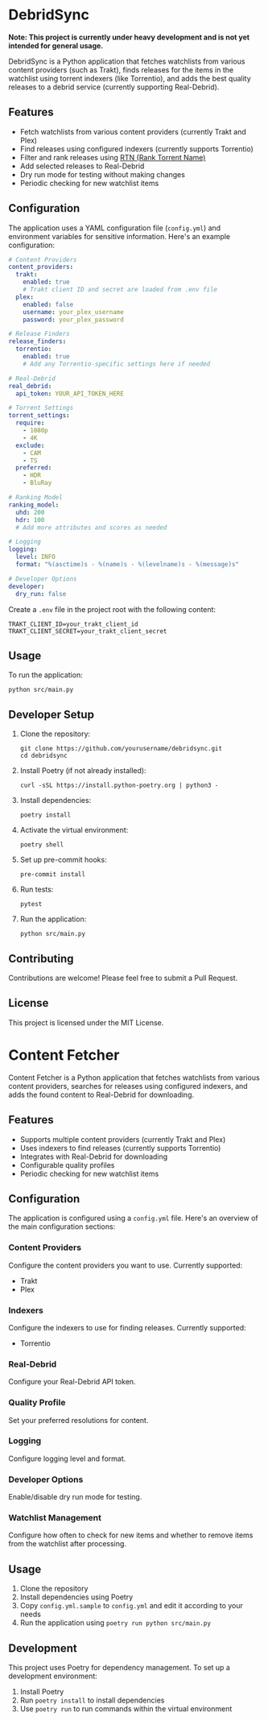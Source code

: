 # DebridSync

**Note: This project is currently under heavy development and is not yet intended for general usage.**

DebridSync is a Python application that fetches watchlists from various content providers (such as Trakt), finds releases for the items in the watchlist using torrent indexers (like Torrentio), and adds the best quality releases to a debrid service (currently supporting Real-Debrid).

## Features

- Fetch watchlists from various content providers (currently Trakt and Plex)
- Find releases using configured indexers (currently supports Torrentio)
- Filter and rank releases using [RTN (Rank Torrent Name)](https://github.com/dreulavelle/rank-torrent-name)
- Add selected releases to Real-Debrid
- Dry run mode for testing without making changes
- Periodic checking for new watchlist items

## Configuration

The application uses a YAML configuration file (`config.yml`) and environment variables for sensitive information. Here's an example configuration:

```yaml
# Content Providers
content_providers:
  trakt:
    enabled: true
    # Trakt client ID and secret are loaded from .env file
  plex:
    enabled: false
    username: your_plex_username
    password: your_plex_password

# Release Finders
release_finders:
  torrentio:
    enabled: true
    # Add any Torrentio-specific settings here if needed

# Real-Debrid
real_debrid:
  api_token: YOUR_API_TOKEN_HERE

# Torrent Settings
torrent_settings:
  require:
    - 1080p
    - 4K
  exclude:
    - CAM
    - TS
  preferred:
    - HDR
    - BluRay

# Ranking Model
ranking_model:
  uhd: 200
  hdr: 100
  # Add more attributes and scores as needed

# Logging
logging:
  level: INFO
  format: "%(asctime)s - %(name)s - %(levelname)s - %(message)s"

# Developer Options
developer:
  dry_run: false
```

Create a `.env` file in the project root with the following content:

```
TRAKT_CLIENT_ID=your_trakt_client_id
TRAKT_CLIENT_SECRET=your_trakt_client_secret
```

## Usage

To run the application:

```
python src/main.py
```

## Developer Setup

1. Clone the repository:
   ```
   git clone https://github.com/yourusername/debridsync.git
   cd debridsync
   ```

2. Install Poetry (if not already installed):
   ```
   curl -sSL https://install.python-poetry.org | python3 -
   ```

3. Install dependencies:
   ```
   poetry install
   ```

4. Activate the virtual environment:
   ```
   poetry shell
   ```

5. Set up pre-commit hooks:
   ```
   pre-commit install
   ```

6. Run tests:
   ```
   pytest
   ```

7. Run the application:
   ```
   python src/main.py
   ```

## Contributing

Contributions are welcome! Please feel free to submit a Pull Request.

## License

This project is licensed under the MIT License.
# Content Fetcher

Content Fetcher is a Python application that fetches watchlists from various content providers, searches for releases using configured indexers, and adds the found content to Real-Debrid for downloading.

## Features

- Supports multiple content providers (currently Trakt and Plex)
- Uses indexers to find releases (currently supports Torrentio)
- Integrates with Real-Debrid for downloading
- Configurable quality profiles
- Periodic checking for new watchlist items

## Configuration

The application is configured using a `config.yml` file. Here's an overview of the main configuration sections:

### Content Providers

Configure the content providers you want to use. Currently supported:

- Trakt
- Plex

### Indexers

Configure the indexers to use for finding releases. Currently supported:

- Torrentio

### Real-Debrid

Configure your Real-Debrid API token.

### Quality Profile

Set your preferred resolutions for content.

### Logging

Configure logging level and format.

### Developer Options

Enable/disable dry run mode for testing.

### Watchlist Management

Configure how often to check for new items and whether to remove items from the watchlist after processing.

## Usage

1. Clone the repository
2. Install dependencies using Poetry
3. Copy `config.yml.sample` to `config.yml` and edit it according to your needs
4. Run the application using `poetry run python src/main.py`

## Development

This project uses Poetry for dependency management. To set up a development environment:

1. Install Poetry
2. Run `poetry install` to install dependencies
3. Use `poetry run` to run commands within the virtual environment
